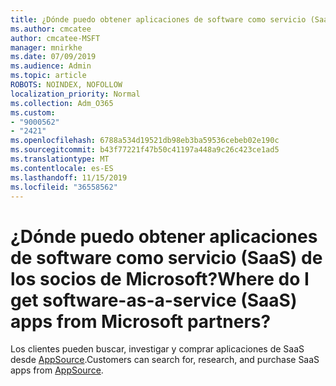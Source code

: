 ```yaml
---
title: ¿Dónde puedo obtener aplicaciones de software como servicio (SaaS)?
ms.author: cmcatee
author: cmcatee-MSFT
manager: mnirkhe
ms.date: 07/09/2019
ms.audience: Admin
ms.topic: article
ROBOTS: NOINDEX, NOFOLLOW
localization_priority: Normal
ms.collection: Adm_O365
ms.custom:
- "9000562"
- "2421"
ms.openlocfilehash: 6788a534d19521db98eb3ba59536cebeb02e190c
ms.sourcegitcommit: b43f77221f47b50c41197a448a9c26c423ce1ad5
ms.translationtype: MT
ms.contentlocale: es-ES
ms.lasthandoff: 11/15/2019
ms.locfileid: "36558562"
---
```

# <a name="where-do-i-get-software-as-a-service-saas-apps-from-microsoft-partners"></a><span data-ttu-id="ced67-102">¿Dónde puedo obtener aplicaciones de software como servicio (SaaS) de los socios de Microsoft?</span><span class="sxs-lookup"><span data-stu-id="ced67-102">Where do I get software-as-a-service (SaaS) apps from Microsoft partners?</span></span>

<span data-ttu-id="ced67-103">Los clientes pueden buscar, investigar y comprar aplicaciones de SaaS desde [AppSource](http://www.appsource.com/).</span><span class="sxs-lookup"><span data-stu-id="ced67-103">Customers can search for, research, and purchase SaaS apps from [AppSource](http://www.appsource.com/).</span></span>